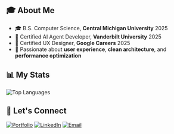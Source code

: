 ## 🎓 About Me

- 🎓 B.S. Computer Science, **Central Michigan University** 2025
- 🤖 Certified AI Agent Developer, **Vanderbilt University** 2025
- 🎨 Certified UX Designer, **Google Careers** 2025
- 🌟 Passionate about **user experience**, **clean architecture**, and **performance optimization**

## 📊 My Stats

![Top Languages](https://github-readme-stats.vercel.app/api/top-langs/?username=marcdejesus&layout=compact&theme=dark&hide_border=true)

## 🤝 Let's Connect

[![Portfolio](https://img.shields.io/badge/-Portfolio-000000?style=for-the-badge&logo=vercel&logoColor=white)](https://marcdejesusdev.com)
[![LinkedIn](https://img.shields.io/badge/-LinkedIn-0077B5?style=for-the-badge&logo=linkedin&logoColor=white)](https://linkedin.com/in/marc-de-jesús-075185252/)
[![Email](https://img.shields.io/badge/-Email-D14836?style=for-the-badge&logo=gmail&logoColor=white)](mailto:marcdejesusdev@gmail.com)
